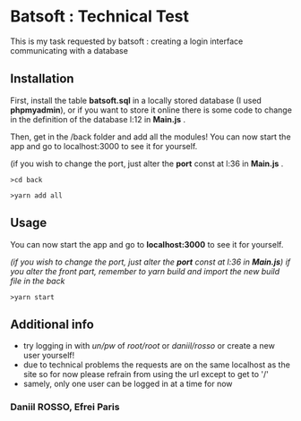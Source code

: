 # Batsoft : Technical Test

This is my task requested by batsoft : creating a login interface communicating with a database

## Installation

First, install the table **batsoft.sql** in a locally stored database (I used **phpmyadmin**), or if you want to store it online there is some code to change in the definition of the database l:12 in **Main.js** .

Then, get in the /back folder and add all the modules! You can now start the app and go to localhost:3000 to see it for yourself. 

(if you wish to change the port, just alter the **port** const at l:36 in **Main.js** .
 

```console
>cd back

>yarn add all
```

## Usage
You can now start the app and go to **localhost:3000** to see it for yourself. 

*(if you wish to change the port, just alter the **port** const at l:36 in **Main.js**)*
*if you alter the front part, remember to yarn build and import the new build file in the back*

```console
>yarn start
```

## Additional info

* try logging in with *un/pw* of *root/root* or *daniil/rosso* or create a new user yourself!
* due to technical problems the requests are on the same localhost as the site so for now please refrain from using the url except to get to '/' 
* samely, only one user can be logged in at a time for now

### Daniil ROSSO, Efrei Paris ### 